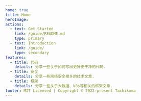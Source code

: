 ```yaml
---
home: true
title: Home
heroImage: 
actions:
  - text: Get Started
    link: /guide/README.md
    type: primary
  - text: Introduction
    link: /guide/
    type: secondary
features:
  - title: 代码
    details: 分享一些关于如何写出更好更干净的代码.
  - title: 安全
    details: 分享一些网络安全相关的技术文章.
  - title: 框架
    details: 分享一些关于大数据、k8s等相关的框架文章.
footer: MIT Licensed | Copyright © 2022-present Tachikoma
---
```

